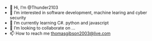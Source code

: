 - 👋 Hi, I’m @Thunder2103
- 👀 I’m interested in software development, machine learing and cyber security 
- 🌱 I’m currently learning C#. python and javascript
- 💞️ I’m looking to collaborate on ...
- 📫 How to reach me thomasgibson2003@live.com

<!---
Thunder2103/Thunder2103 is a ✨ special ✨ repository because its `README.md` (this file) appears on your GitHub profile.
You can click the Preview link to take a look at your changes.
--->
